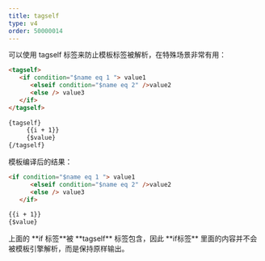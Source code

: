 ```yaml
---
title: tagself
type: v4
order: 50000014
---
```


可以使用 tagself 标签来防止模板标签被解析，在特殊场景非常有用：

``` html
<tagself>     
   <if condition="$name eq 1 "> value1      
      <elseif condition="$name eq 2" />value2      
      <else /> value3      
   </if>      
</tagself>      
  
{tagself}   
     {{i + 1}} 
     {$value}
{/tagself} 
```

模板编译后的结果：

``` html
<if condition="$name eq 1 "> value1      
      <elseif condition="$name eq 2" />value2      
      <else /> value3      
   </if>      
  
{{i + 1}} 
{$value}
```

<p class="tip">上面的 **if 标签**被 **tagself** 标签包含，因此 **if标签** 里面的内容并不会被模板引擎解析，而是保持原样输出。</p>
